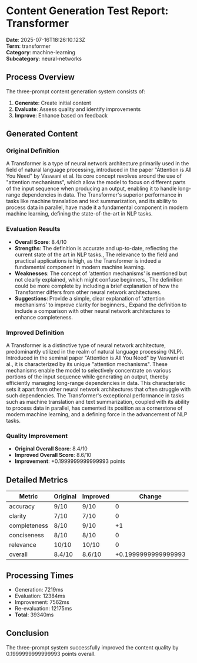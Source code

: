 # Content Generation Test Report: Transformer

**Date**: 2025-07-16T18:26:10.123Z  
**Term**: transformer  
**Category**: machine-learning  
**Subcategory**: neural-networks

## Process Overview

The three-prompt content generation system consists of:
1. **Generate**: Create initial content
2. **Evaluate**: Assess quality and identify improvements
3. **Improve**: Enhance based on feedback

## Generated Content

### Original Definition
A Transformer is a type of neural network architecture primarily used in the field of natural language processing, introduced in the paper "Attention is All You Need" by Vaswani et al. Its core concept revolves around the use of "attention mechanisms", which allow the model to focus on different parts of the input sequence when producing an output, enabling it to handle long-range dependencies in data. The Transformer's superior performance in tasks like machine translation and text summarization, and its ability to process data in parallel, have made it a fundamental component in modern machine learning, defining the state-of-the-art in NLP tasks.

### Evaluation Results
- **Overall Score**: 8.4/10
- **Strengths**: The definition is accurate and up-to-date, reflecting the current state of the art in NLP tasks., The relevance to the field and practical applications is high, as the Transformer is indeed a fundamental component in modern machine learning.
- **Weaknesses**: The concept of 'attention mechanisms' is mentioned but not clearly explained, which might confuse beginners., The definition could be more complete by including a brief explanation of how the Transformer differs from other neural network architectures.
- **Suggestions**: Provide a simple, clear explanation of 'attention mechanisms' to improve clarity for beginners., Expand the definition to include a comparison with other neural network architectures to enhance completeness.

### Improved Definition
A Transformer is a distinctive type of neural network architecture, predominantly utilized in the realm of natural language processing (NLP). Introduced in the seminal paper "Attention is All You Need" by Vaswani et al., it is characterized by its unique "attention mechanisms". These mechanisms enable the model to selectively concentrate on various portions of the input sequence while generating an output, thereby efficiently managing long-range dependencies in data. This characteristic sets it apart from other neural network architectures that often struggle with such dependencies. The Transformer's exceptional performance in tasks such as machine translation and text summarization, coupled with its ability to process data in parallel, has cemented its position as a cornerstone of modern machine learning, and a defining force in the advancement of NLP tasks.

### Quality Improvement
- **Original Overall Score**: 8.4/10
- **Improved Overall Score**: 8.6/10
- **Improvement**: +0.1999999999999993 points

## Detailed Metrics

| Metric | Original | Improved | Change |
|--------|----------|----------|---------|
| accuracy | 9/10 | 9/10 | 0 |
| clarity | 7/10 | 7/10 | 0 |
| completeness | 8/10 | 9/10 | +1 |
| conciseness | 8/10 | 8/10 | 0 |
| relevance | 10/10 | 10/10 | 0 |
| overall | 8.4/10 | 8.6/10 | +0.1999999999999993 |

## Processing Times
- Generation: 7219ms
- Evaluation: 12384ms
- Improvement: 7562ms
- Re-evaluation: 12175ms
- **Total**: 39340ms

## Conclusion
The three-prompt system successfully improved the content quality by 0.1999999999999993 points overall.
